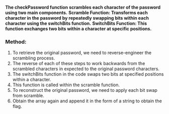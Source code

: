 **The checkPassword function scrambles each character of the password using two main components.**
**Scramble Function: Transforms each character in the password by repeatedly swapping bits within each character using the switchBits function.**
**SwitchBits Function: This function exchanges two bits within a character at specific positions.**

### Method:
1) To retrieve the original password, we need to reverse-engineer the scrambling process.
2) The reverse of each of these steps to work backwards from the scrambled characters in expected to the original password characters.
3) The switchBits function in the code swaps two bits at specified positions within a character.
4) This function is called within the scramble function.
5) To reconstruct the original password, we need to apply each bit swap from scramble.
6) Obtain the array again and append it in the form of a string to obtain the flag.
